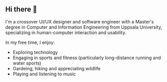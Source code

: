## Hi there 👋

<!--
**koffertfisk/koffertfisk** is a ✨ _special_ ✨ repository because its `README.md` (this file) appears on your GitHub profile.

Here are some ideas to get you started:

- 🔭 I’m currently working on ...
- 🌱 I’m currently learning ...
- 👯 I’m looking to collaborate on ...
- 🤔 I’m looking for help with ...
- 💬 Ask me about ...
- 📫 How to reach me: ...
- 😄 Pronouns: ...
- ⚡ Fun fact: ...
-->

I'm a crossover UI/UX designer and software engineer with a Master's degree in Computer and Information Engineering from Uppsala University, specializing in human-computer interaction and usability.

In my free time, I enjoy:
* Exploring technology
* Engaging in sports and fitness (particularly long-distance running and water sports)
* Gardeing, hiking and appreciating wildlife
* Playing and listening to music
